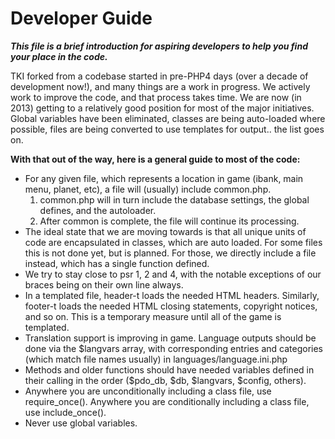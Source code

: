 # Developer Guide

_**This file is a brief introduction for aspiring developers to help you find your place in the code.**_

TKI forked from a codebase started in pre-PHP4 days (over a decade of development now!), and many things are a work in 
progress. We actively work to improve the code, and that process takes time. We are now (in 2013) getting to a 
relatively good position for most of the major initiatives. Global variables have been eliminated, classes are being 
auto-loaded where possible, files are being converted to use templates for output.. the list goes on.

**With that out of the way, here is a general guide to most of the code:**

- For any given file, which represents a location in game (ibank, main menu, planet, etc), a file will (usually)
  include common.php.
    1. common.php will in turn include the database settings, the global defines, and the autoloader.
    2. After common is complete, the file will continue its processing. 
- The ideal state that we are moving towards is that all unique units of code are encapsulated in classes, which are
  auto loaded. For some files this is not done yet, but is planned. For those, we directly include a file instead,
  which has a single function defined.
- We try to stay close to psr 1, 2 and 4, with the notable exceptions of our braces being on their own line always.
- In a templated file, header-t loads the needed HTML headers. Similarly, footer-t loads the needed HTML closing
  statements, copyright notices, and so on. This is a temporary measure until all of the game is templated.
- Translation support is improving in game. Language outputs should be done via the $langvars array, with
  corresponding entries and categories (which match file names usually) in languages/language.ini.php
- Methods and older functions should have needed variables defined in their calling in the 
  order ($pdo_db, $db, $langvars, $config, others).
- Anywhere you are unconditionally including a class file, use require_once(). Anywhere you are conditionally 
  including a class file, use include_once().
- Never use global variables.
